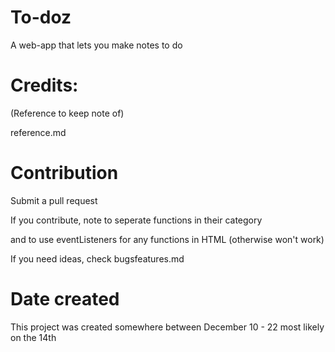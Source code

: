 # To-doz
A web-app that lets you make notes to do

# Credits:

(Reference to keep note of)

reference.md

# Contribution

Submit a pull request

If you contribute, note to seperate functions in their category 

and to use eventListeners for any functions in HTML (otherwise won't work)

If you need ideas, check bugsfeatures.md

# Date created

This project was created somewhere between December 10 - 22 most likely on the 14th